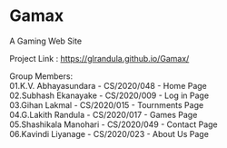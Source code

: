 # Gamax                         

A Gaming Web Site                           

Project Link : https://glrandula.github.io/Gamax/

Group Members:                                                                
01.K.V. Abhayasundara      - CS/2020/048 - Home Page                                           
02.Subhash Ekanayake       - CS/2020/009 - Log in Page                                          
03.Gihan Lakmal            - CS/2020/015 - Tournments Page                                     
04.G.Lakith Randula        - CS/2020/017 - Games Page                                              
05.Shashikala Manohari     - CS/2020/049 - Contact Page                                           
06.Kavindi Liyanage        - CS/2020/023 - About Us Page                                               

